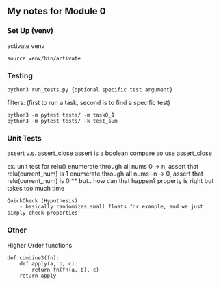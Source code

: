 ## My notes for Module 0

### Set Up (venv)
activate venv
```
source venv/bin/activate
```

### Testing 
```
python3 run_tests.py {optional specific test argument}
```

filters: (first to run a task, second is to find a specific test)
```
python3 -m pytest tests/ -m task0_1 
python3 -m pytest tests/ -k test_sum 
```

### Unit Tests
assert v.s. assert_close
assert is a boolean compare so use assert_close

ex. unit test for relu()
    enumerate through all nums 0 -> n, assert that relu(current_num) is 1
    enumerate through all nums -n -> 0, assert that relu(current_num) is 0
    ** but.. how can that happen? property is right but takes too much time 

    QuickCheck (Hypothesis) 
        - basically randomizes small floats for example, and we just simply check properties


### Other

Higher Order functions
```
def combine3(fn): 
    def apply(a, b, c): 
        return fn(fn(a, b), c)
    return apply
```




